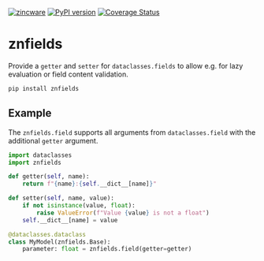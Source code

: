 [![zincware](https://img.shields.io/badge/Powered%20by-zincware-darkcyan)](https://github.com/zincware)
[![PyPI version](https://badge.fury.io/py/znfields.svg)](https://badge.fury.io/py/znfields)
[![Coverage Status](https://coveralls.io/repos/github/zincware/znfields/badge.svg?branch=main)](https://coveralls.io/github/zincware/znfields?branch=main)

# znfields

Provide a `getter` and `setter` for `dataclasses.fields` to allow e.g. for lazy evaluation or field content validation.

```bash
pip install znfields
```

## Example

The `znfields.field` supports all arguments from `dataclasses.field` with the additional `getter` argument.

```python
import dataclasses
import znfields

def getter(self, name):
    return f"{name}:{self.__dict__[name]}"

def setter(self, name, value):
    if not isinstance(value, float):
        raise ValueError(f"Value {value} is not a float")
    self.__dict__[name] = value

@dataclasses.dataclass
class MyModel(znfields.Base):
    parameter: float = znfields.field(getter=getter)
```

